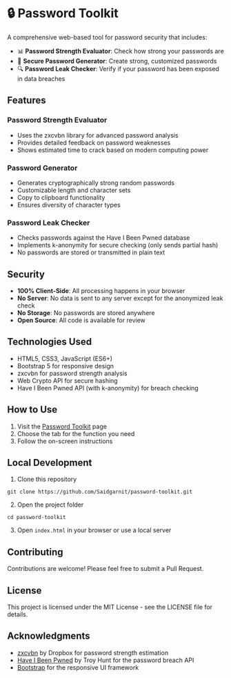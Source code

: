 # 🔒 Password Toolkit

A comprehensive web-based tool for password security that includes:

- 📊 **Password Strength Evaluator**: Check how strong your passwords are
- 🔑 **Secure Password Generator**: Create strong, customized passwords
- 🔍 **Password Leak Checker**: Verify if your password has been exposed in data breaches

## Features

### Password Strength Evaluator
- Uses the zxcvbn library for advanced password analysis
- Provides detailed feedback on password weaknesses
- Shows estimated time to crack based on modern computing power

### Password Generator
- Generates cryptographically strong random passwords
- Customizable length and character sets
- Copy to clipboard functionality
- Ensures diversity of character types

### Password Leak Checker
- Checks passwords against the Have I Been Pwned database
- Implements k-anonymity for secure checking (only sends partial hash)
- No passwords are stored or transmitted in plain text

## Security

- **100% Client-Side**: All processing happens in your browser
- **No Server**: No data is sent to any server except for the anonymized leak check
- **No Storage**: No passwords are stored anywhere
- **Open Source**: All code is available for review

## Technologies Used

- HTML5, CSS3, JavaScript (ES6+)
- Bootstrap 5 for responsive design
- zxcvbn for password strength analysis
- Web Crypto API for secure hashing
- Have I Been Pwned API (with k-anonymity) for breach checking

## How to Use

1. Visit the [Password Toolkit](https://saidgarnit.github.io/password-toolkit/) page
2. Choose the tab for the function you need
3. Follow the on-screen instructions

## Local Development

1. Clone this repository
```
git clone https://github.com/Saidgarnit/password-toolkit.git
```

2. Open the project folder
```
cd password-toolkit
```

3. Open `index.html` in your browser or use a local server

## Contributing

Contributions are welcome! Please feel free to submit a Pull Request.

## License

This project is licensed under the MIT License - see the LICENSE file for details.

## Acknowledgments

- [zxcvbn](https://github.com/dropbox/zxcvbn) by Dropbox for password strength estimation
- [Have I Been Pwned](https://haveibeenpwned.com/) by Troy Hunt for the password breach API
- [Bootstrap](https://getbootstrap.com/) for the responsive UI framework